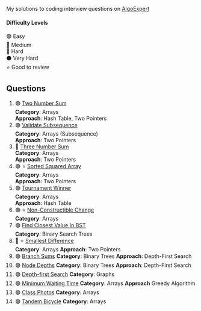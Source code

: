 My solutions to coding interview questions on [AlgoExpert](https://www.algoexpert.io)

#### Difficulty Levels

🟢 Easy  
🔵 Medium  
🔴 Hard  
⚫️ Very Hard  
⭐ Good to review

## Questions

1. 🟢 [Two Number Sum](/Easy/two-number-sum.md)  
   **Category**: Arrays  
   **Approach**: Hash Table, Two Pointers
2. 🟢 [Validate Subsequence](/Easy/validate-subsequence.md)  
   **Category**: Arrays (Subsequence)  
   **Approach**: Two Pointers
3. 🔵 [Three Number Sum](/Medium/three-number-sum.md)  
   **Category**: Arrays  
   **Approach**: Two Pointers
4. 🟢 ⭐ [Sorted Squared Array](/Easy/sorted-squared-array.md)  
   **Category**: Arrays  
   **Approach**: Two Pointers
5. 🟢 [Tournament Winner](/Easy/tournament-winner.md)  
   **Category**: Arrays  
   **Approach**: Hash Table
6. 🟢 ⭐ [Non-Constructible Change](/Easy/non-constructible-change.md)  
   **Category**: Arrays
7. 🟢 [Find Closest Value In BST](/Easy/find-closest-value-in-bst.md)  
   **Category**: Binary Search Trees
8. 🔵 ⭐ [Smallest Difference](/Medium/smallest-difference.md)  
   **Category**: Arrays
   **Approach**: Two Pointers
9. 🟢 [Branch Sums](/Easy/branch-sums.md)
   **Category**: Binary Trees
   **Approach**: Depth-First Search
10. 🟢 [Node Depths](/Easy/node-depths.md)
    **Category**: Binary Trees
    **Approach**: Depth-First Search
11. 🟢 [Depth-first Search](/Easy/depth-first-search.md)
    **Category**: Graphs
12. 🟢 [Minimum Waiting Time](/Easy/minimum-waiting-time.md)
    **Category**: Arrays
    **Approach** Greedy Algorithm
13. 🟢 [Class Photos](/Easy/class-photos.md)
    **Category**: Arrays
14. 🟢 [Tandem Bicycle](/Easy/tandem-bicycle.md)
    **Category**: Arrays
